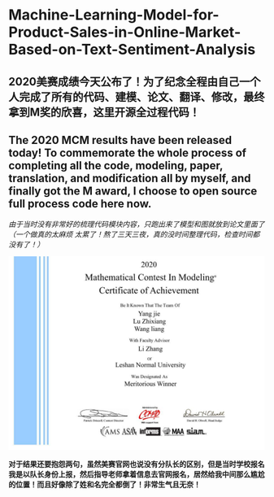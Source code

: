 # Machine-Learning-Model-for-Product-Sales-in-Online-Market-Based-on-Text-Sentiment-Analysis
## 2020美赛成绩今天公布了！为了纪念全程由自己一个人完成了所有的代码、建模、论文、翻译、修改，最终拿到M奖的欣喜，这里开源全过程代码！
## The 2020 MCM results have been released today! To commemorate the whole process of completing all the code, modeling, paper, translation, and modification all by myself, and finally got the **M** award, I choose to open source full process code here now.

*由于当时没有非常好的梳理代码模块内容，只跑出来了模型和图就放到论文里面了（一个做真的太麻烦 太累了！熬了三天三夜，真的没时间整理代码，检查时间都没有了！）*

![image](https://github.com/Leo1998-Lu/Machine-Learning-Model-for-Product-Sales-in-Online-Market-Based-on-Text-Sentiment-Analysis/blob/master/%E7%BE%8E%E8%B5%9BM%E5%A5%96%E7%BB%93%E6%9E%9C.jpg)

**对于结果还要抱怨两句，虽然美赛官网也说没有分队长的区别，但是当时学校报名我是以队长身份上报，然后指导老师拿着信息去官网报名，居然给我中间那么尴尬的位置！而且好像除了姓和名完全都倒了！非常生气且无奈！**
